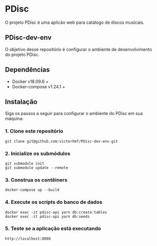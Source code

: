 # PDisc

O projeto PDisc é uma aplicão web para catálogo de discos musicais.

## PDisc-dev-env 
O objetivo desse repositório é configurar o ambiente de desenvolvimento do projeto PDisc.

## Dependências

- Docker v18.09.6 +
- Docker-compose v1.24.1 +

## Instalação

Siga os passos a seguir para configurar o ambiente do PDisc em sua máquina:

### 1. Clone este repositório

```shell
git clone git@github.com:victorhmf/PDisc-dev-env.git
```

### 2. Inicialize os submódulos

```shell
git submodule init
git submodule update --remote
```

### 3. Construa os contêiners

```shell
docker-compose up --build
```

### 4. Execute os scripts do banco de dados

```shell
docker exec -it pdisc-api yarn db:create:tables
docker exec -it pdisc-api yarn db:seeds
```

### 5. Teste se a aplicação está executando

```
http://localhost:8080
```

